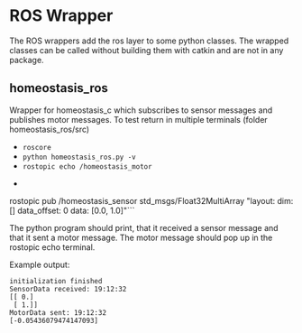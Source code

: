 <h1>ROS Wrapper</h1>

The ROS wrappers add the ros layer to some python classes. The wrapped classes can be called without building them with catkin and are not in any package.

<h2>homeostasis_ros</h2>
Wrapper for homeostasis_c which subscribes to sensor messages and publishes motor messages. To test return in multiple terminals (folder homeostasis_ros/src)

* `roscore`
* `python homeostasis_ros.py -v`
* `rostopic echo /homeostasis_motor`
* ```
rostopic pub /homeostasis_sensor std_msgs/Float32MultiArray "layout:
    dim: []
    data_offset: 0
data: [0.0, 1.0]"```

The python program should print, that it received a sensor message and that it sent a motor message. The motor message should pop up in the rostopic echo terminal.

Example output:
```
initialization finished
SensorData received: 19:12:32
[[ 0.]
 [ 1.]]
MotorData sent: 19:12:32
[-0.05436079474147093]
```
